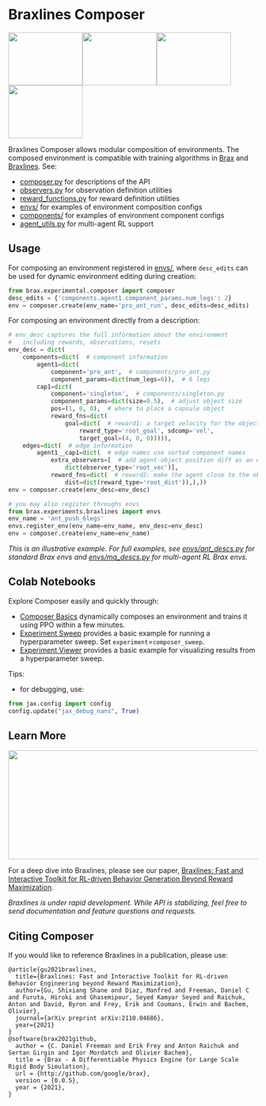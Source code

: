 # Braxlines Composer

<img src="https://github.com/google/brax/raw/main/docs/img/composer/ant_push.gif" width="150" height="107"/><img src="https://github.com/google/brax/raw/main/docs/img/composer/ant_chase.gif" width="150" height="107"/><img src="https://github.com/google/brax/raw/main/docs/img/composer/pro_ant2.gif" width="150" height="107"/><img src="https://github.com/google/brax/raw/main/docs/img/composer/pro_ant1.gif" width="150" height="107"/>

Braxlines Composer allows modular composition of environments.
The composed environment is compatible with training algorithms in
[Brax](https://github.com/google/brax) and
[Braxlines](https://github.com/google/brax/tree/main/brax/experimental/braxlines). See:
* [composer.py](https://github.com/google/brax/tree/main/brax/experimental/composer/composer.py) for descriptions of the API
* [observers.py](https://github.com/google/brax/tree/main/brax/experimental/composer/observers.py) for observation definition utilities
* [reward_functions.py](https://github.com/google/brax/tree/main/brax/experimental/composer/reward_functions.py) for reward definition utilities
* [envs/](https://github.com/google/brax/tree/main/brax/experimental/composer/envs) for examples of environment composition configs
* [components/](https://github.com/google/brax/tree/main/brax/experimental/composer/components) for examples of environment component configs
* [agent_utils.py](https://github.com/google/brax/tree/main/brax/experimental/composer/agent_utils.py) for multi-agent RL support

## Usage

For composing an environment registered in [envs/](https://github.com/google/brax/tree/main/brax/experimental/composer/envs),
where `desc_edits` can be used for dynamic environment editing
during creation:
```python
from brax.experimental.composer import composer
desc_edits = {'components.agent1.component_params.num_legs': 2}
env = composer.create(env_name='pro_ant_run', desc_edits=desc_edits)
```

For composing an environment directly from a description:
```python
# env_desc captures the full information about the environment
#   including rewards, observations, resets
env_desc = dict(
    components=dict(  # component information
        agent1=dict(
            component='pro_ant',  # components/pro_ant.py
            component_params=dict(num_legs=6)),  # 6 legs
        cap1=dict(
            component='singleton',  # components/singleton.py
            component_params=dict(size=0.5),  # adjust object size
            pos=(1, 0, 0),  # where to place a capsule object
            reward_fns=dict(
                goal=dict(  # reward1: a target velocity for the object
                    reward_type='root_goal', sdcomp='vel',
                    target_goal=(4, 0, 0))))),
    edges=dict(  # edge information
        agent1__cap1=dict(  # edge names use sorted component names
            extra_observers=[  # add agent-object position diff as an extra obs
                dict(observer_type='root_vec')],
            reward_fns=dict(  # reward2: make the agent close to the object
                dist=dict(reward_type='root_dist')),),))
env = composer.create(env_desc=env_desc)

# you may also register throughs envs
from brax.experiments.braxlines import envs
env_name = 'ant_push_6legs'
envs.register_env(env_name=env_name, env_desc=env_desc)
env = composer.create(env_name=env_name)
```

*This is an illustrative example. For full examples, see [envs/ant_descs.py](https://github.com/google/brax/tree/main/brax/experimental/composer/envs/ant_descs.py) for standard Brax envs and [envs/ma_descs.py](https://github.com/google/brax/tree/main/brax/experimental/composer/envs/ma_descs.py) for multi-agent RL Brax envs.*

## Colab Notebooks

Explore Composer easily and quickly through:
* [Composer Basics](https://colab.research.google.com/github/google/brax/blob/main/notebooks/composer/composer.ipynb) dynamically composes an environment and trains it using PPO within a few minutes.
* [Experiment Sweep](https://colab.research.google.com/github/google/brax/blob/main/notebooks/braxlines/experiment_sweep.ipynb) provides a basic example for running a hyperparameter sweep. Set `experiment`=`composer_sweep`.
* [Experiment Viewer](https://colab.research.google.com/github/google/brax/blob/main/notebooks/braxlines/experiment_viewer.ipynb) provides a basic example for visualizing results from a hyperparameter sweep.

Tips:
* for debugging, use:
```python
from jax.config import config
config.update("jax_debug_nans", True)
```

## Learn More

<img src="https://github.com/google/brax/raw/main/docs/img/braxlines/sketches.png" width="540" height="220"/>

For a deep dive into Braxlines, please see
our paper, [Braxlines: Fast and Interactive Toolkit for RL-driven Behavior Generation Beyond Reward Maximization](https://arxiv.org/abs/2110.04686).

*Braxlines is under rapid development. While API is stabilizing,
feel free to send documentation and feature questions and requests.*

## Citing Composer

If you would like to reference Braxlines in a publication, please use:

```
@article{gu2021braxlines,
  title={Braxlines: Fast and Interactive Toolkit for RL-driven Behavior Engineering beyond Reward Maximization},
  author={Gu, Shixiang Shane and Diaz, Manfred and Freeman, Daniel C and Furuta, Hiroki and Ghasemipour, Seyed Kamyar Seyed and Raichuk, Anton and David, Byron and Frey, Erik and Coumans, Erwin and Bachem, Olivier},
  journal={arXiv preprint arXiv:2110.04686},
  year={2021}
}
@software{brax2021github,
  author = {C. Daniel Freeman and Erik Frey and Anton Raichuk and Sertan Girgin and Igor Mordatch and Olivier Bachem},
  title = {Brax - A Differentiable Physics Engine for Large Scale Rigid Body Simulation},
  url = {http://github.com/google/brax},
  version = {0.0.5},
  year = {2021},
}
```
